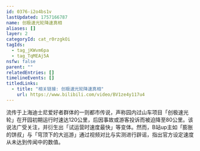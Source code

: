 ```yaml
---
id: 0376-i2o4bs1v
lastUpdated: 1757166787
name: 创极速光轮降速真相
aliases: []
layer: 2
categoryId: cat_r0rzgkOi
tagIds:
  - tag_jKWvm6pa
  - tag_TqMEAj5A
nsfw: false
parent: ""
relatedEntries: []
timelineEvents: []
titledLinks:
  - title: "相关链接: 创极速光轮降速真相"
    url: https://www.bilibili.com/video/BV1ze4y117u4
---
```


流传于上海迪士尼爱好者群体的一则都市传说，声称园内过山车项目「创极速光轮」在开园初期运行时速达120公里，后因事故或游客投诉而被迫降至80公里。该说法广受关注，并衍生出「试运营时速度最快」等变体。然而，B站up主如「膨胀的饼叔」与「穹顶下的大巡游」通过视频对比与实测进行辟谣，指出官方设定速度从未达到传闻中的数值。